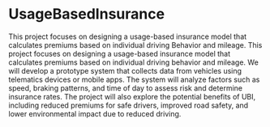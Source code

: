 # UsageBasedInsurance
This project focuses on designing a usage-based insurance model that calculates premiums based on individual driving Behavior and mileage.
This project focuses on designing a usage-based insurance model that calculates premiums based on individual driving behavior and mileage. We will develop a prototype system that collects data from vehicles using telematics devices or mobile apps. The system will analyze factors such as speed, braking patterns, and time of day to assess risk and determine insurance rates. The project will also explore the potential benefits of UBI, including reduced premiums for safe drivers, improved road safety, and lower environmental impact due to reduced driving.
